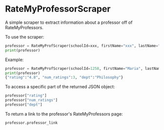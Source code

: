 # RateMyProfessorScraper

A simple scraper to extract information about a professor off of RateMyProfessors.

To use the scraper:
```py
professor = RateMyProfScraper(schoolId=xxx, firstName="xxx", lastName="xxx")
print(professor)
```

Example:
```py
professor = RateMyProfScraper(schoolId=1258, firstName="Maria", lastName="Aarnio")
print(professor)
{"rating":"4.8", "num_ratings":3, "dept":"Philosophy"}
```

To access a specific part of the returned JSON object:
```py
professor["rating"]
professor["num_ratings"]
professor["dept"]
```

To return a link to the professor's RateMyProfessors page:
```py
professor.professor_link
```

